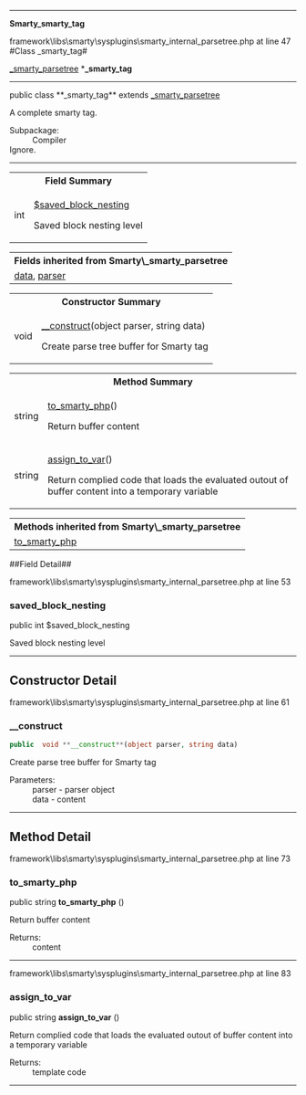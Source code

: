 
- - -

**Smarty\_smarty_tag**
<div class="location">framework\libs\smarty\sysplugins\smarty_internal_parsetree.php at line 47</div>
#Class _smarty_tag#

<a href="https://github.com/JeyDotC/Hirudo-docs/blob/master/smarty/_smarty_parsetree.html">_smarty_parsetree</a>
    ***_smarty_tag**


- - -

<p class="signature">public  class **_smarty_tag**
extends <a href="https://github.com/JeyDotC/Hirudo-docs/blob/master/smarty/_smarty_parsetree.html">_smarty_parsetree</a>

</p>

<div class="comment" id="overview_description"><p>A complete smarty tag.</p></div>

<dl>
<dt>Subpackage:</dt>
<dd>Compiler</dd>
<dt>Ignore.</dt>
</dl>

- - -

<table id="summary_field">
<tr><th colspan="2">Field Summary</th></tr>
<tr>
<td class="type"> int</td>
<td class="description"><p class="name"><a href="#saved_block_nesting">$saved_block_nesting</a></p><p class="description">Saved block nesting level</p></td>
</tr>
</table>

<table class="inherit">
<tr><th colspan="2">Fields inherited from Smarty\_smarty_parsetree</th></tr>
<tr><td><a href="https://github.com/JeyDotC/Hirudo-docs/blob/master/smarty/_smarty_parsetree.html#data">data</a>, <a href="https://github.com/JeyDotC/Hirudo-docs/blob/master/smarty/_smarty_parsetree.html#parser">parser</a></td></tr></table>

<table id="summary_constructor">
<tr><th colspan="2">Constructor Summary</th></tr>
<tr>
<td class="type"> void</td>
<td class="description"><p class="name"><a href="#__construct">__construct</a>(object parser, string data)</p><p class="description">Create parse tree buffer for Smarty tag</p></td>
</tr>
</table>

<table id="summary_method">
<tr><th colspan="2">Method Summary</th></tr>
<tr>
<td class="type">  string</td>
<td class="description"><p class="name"><a href="#to_smarty_php">to_smarty_php</a>()</p><p class="description">Return buffer content</p></td>
</tr>
<tr>
<td class="type">  string</td>
<td class="description"><p class="name"><a href="#assign_to_var">assign_to_var</a>()</p><p class="description">Return complied code that loads the evaluated outout of buffer content into a temporary variable</p></td>
</tr>
</table>

<table class="inherit">
<tr><th colspan="2">Methods inherited from Smarty\_smarty_parsetree</th></tr>
<tr><td><a href="https://github.com/JeyDotC/Hirudo-docs/blob/master/smarty/_smarty_parsetree.html#to_smarty_php()">to_smarty_php</a></td></tr></table>

##Field Detail##
<div class="location">framework\libs\smarty\sysplugins\smarty_internal_parsetree.php at line 53</div>
<h3 id="saved_block_nesting">saved_block_nesting</h3>

public  int $saved_block_nesting
<div class="details">
<p>Saved block nesting level</p></div>

- - -

<h2 id="detail_method">Constructor Detail</h2>
<div class="location">framework\libs\smarty\sysplugins\smarty_internal_parsetree.php at line 61</div>
<h3 id="__construct()">__construct</h3>

```php
public  void **__construct**(object parser, string data)
```
<div class="details">
<p>Create parse tree buffer for Smarty tag</p><dl>
<dt>Parameters:</dt>
<dd>parser - parser object</dd>
<dd>data - content</dd>
</dl>
</div>

- - -

<h2 id="detail_method">Method Detail</h2>
<div class="location">framework\libs\smarty\sysplugins\smarty_internal_parsetree.php at line 73</div>
<h3 id="to_smarty_php()">to_smarty_php</h3>

public  string **to_smarty_php** ()<div class="details">
<p>Return buffer content</p><dl>
<dt>Returns:</dt>
<dd>content</dd>
</dl>
</div>

- - -

<div class="location">framework\libs\smarty\sysplugins\smarty_internal_parsetree.php at line 83</div>
<h3 id="assign_to_var()">assign_to_var</h3>

public  string **assign_to_var** ()<div class="details">
<p>Return complied code that loads the evaluated outout of buffer content into a temporary variable</p><dl>
<dt>Returns:</dt>
<dd>template code</dd>
</dl>
</div>

- - -

